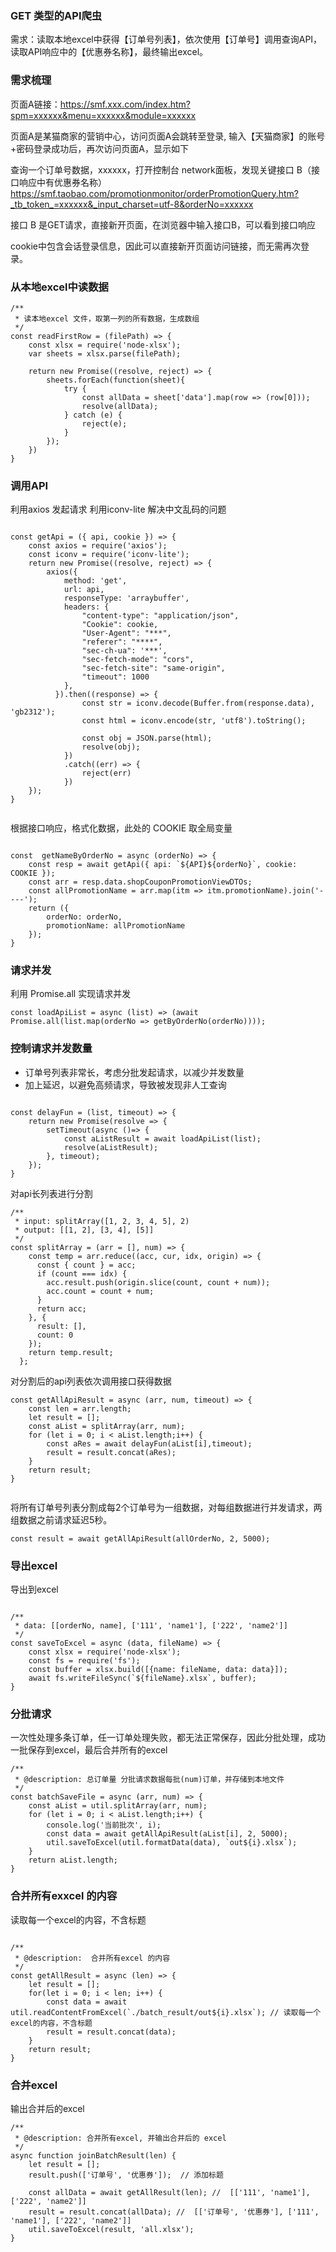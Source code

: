### GET 类型的API爬虫

需求：读取本地excel中获得【订单号列表】，依次使用【订单号】调用查询API，读取API响应中的【优惠券名称】，最终输出excel。

### 需求梳理

页面A链接：https://smf.xxx.com/index.htm?spm=xxxxxx&menu=xxxxxx&module=xxxxxx

页面A是某猫商家的营销中心，访问页面A会跳转至登录, 输入【天猫商家】的账号+密码登录成功后，再次访问页面A，显示如下

查询一个订单号数据，xxxxxx，打开控制台 network面板，发现关键接口 B（接口响应中有优惠券名称） https://smf.taobao.com/promotionmonitor/orderPromotionQuery.htm?_tb_token_=xxxxxx&_input_charset=utf-8&orderNo=xxxxxx

接口 B 是GET请求，直接新开页面，在浏览器中输入接口B，可以看到接口响应

cookie中包含会话登录信息，因此可以直接新开页面访问链接，而无需再次登录。


### 从本地excel中读数据

```
/**
 * 读本地excel 文件，取第一列的所有数据，生成数组
 */
const readFirstRow = (filePath) => {
    const xlsx = require('node-xlsx');
    var sheets = xlsx.parse(filePath);

    return new Promise((resolve, reject) => {
        sheets.forEach(function(sheet){
            try {
                const allData = sheet['data'].map(row => (row[0]));
                resolve(allData); 
            } catch (e) {
                reject(e);
            }
        });
    })
}

```

### 调用API

利用axios 发起请求
利用iconv-lite 解决中文乱码的问题

```

const getApi = ({ api, cookie }) => {
    const axios = require('axios');
    const iconv = require('iconv-lite');
    return new Promise((resolve, reject) => {
        axios({
            method: 'get',
            url: api,
            responseType: 'arraybuffer',
            headers: {
                "content-type": "application/json",
                "Cookie": cookie,
                "User-Agent": "***",
                "referer": "****",
                "sec-ch-ua": '***',
                "sec-fetch-mode": "cors",
                "sec-fetch-site": "same-origin",
                "timeout": 1000
            },
          }).then((response) => {
                const str = iconv.decode(Buffer.from(response.data), 'gb2312');
                const html = iconv.encode(str, 'utf8').toString();
                
                const obj = JSON.parse(html);
                resolve(obj);
            })
            .catch((err) => {
                reject(err)
            })
    });
}


```


根据接口响应，格式化数据，此处的 COOKIE 取全局变量

```

const  getNameByOrderNo = async (orderNo) => {
    const resp = await getApi({ api: `${API}${orderNo}`, cookie: COOKIE });
    const arr = resp.data.shopCouponPromotionViewDTOs;
    const allPromotionName = arr.map(itm => itm.promotionName).join('----');
    return ({
        orderNo: orderNo,
        promotionName: allPromotionName
    });
}

```

### 请求并发
利用 Promise.all 实现请求并发

```
const loadApiList = async (list) => (await Promise.all(list.map(orderNo => getByOrderNo(orderNo))));

```

### 控制请求并发数量

- 订单号列表非常长，考虑分批发起请求，以减少并发数量
- 加上延迟，以避免高频请求，导致被发现非人工查询


```

const delayFun = (list, timeout) => {
    return new Promise(resolve => {
        setTimeout(async ()=> {
            const aListResult = await loadApiList(list);
            resolve(aListResult);
        }, timeout);
    });
}

```

对api长列表进行分割

```
/**
 * input: splitArray([1, 2, 3, 4, 5], 2)
 * output: [[1, 2], [3, 4], [5]]
 */
const splitArray = (arr = [], num) => {
    const temp = arr.reduce((acc, cur, idx, origin) => {
      const { count } = acc;
      if (count === idx) {
        acc.result.push(origin.slice(count, count + num));
        acc.count = count + num;
      }
      return acc;
    }, {
      result: [],
      count: 0
    });
    return temp.result;
  };

```

对分割后的api列表依次调用接口获得数据

```
const getAllApiResult = async (arr, num, timeout) => {
    const len = arr.length;
    let result = [];
    const aList = splitArray(arr, num);
    for (let i = 0; i < aList.length;i++) {
        const aRes = await delayFun(aList[i],timeout);
        result = result.concat(aRes);
    }
    return result;
}


```

将所有订单号列表分割成每2个订单号为一组数据，对每组数据进行并发请求，两组数据之前请求延迟5秒。

```
const result = await getAllApiResult(allOrderNo, 2, 5000);
```

### 导出excel

导出到excel

```

/**
 * data: [[orderNo, name], ['111', 'name1'], ['222', 'name2']]
 */
const saveToExcel = async (data, fileName) => {
    const xlsx = require('node-xlsx');
    const fs = require('fs');
    const buffer = xlsx.build([{name: fileName, data: data}]);
    await fs.writeFileSync(`${fileName}.xlsx`, buffer);
}

```


### 分批请求

一次性处理多条订单，任一订单处理失败，都无法正常保存，因此分批处理，成功一批保存到excel，最后合并所有的excel

```
/**
 * @description: 总订单量 分批请求数据每批(num)订单，并存储到本地文件
 */
const batchSaveFile = async (arr, num) => {
    const aList = util.splitArray(arr, num);
    for (let i = 0; i < aList.length;i++) {
        console.log('当前批次', i);
        const data = await getAllApiResult(aList[i], 2, 5000);
        util.saveToExcel(util.formatData(data), `out${i}.xlsx`);
    }
    return aList.length;
}  

```


### 合并所有exxcel 的内容
读取每一个excel的内容，不含标题

```

/**
 * @description:  合并所有excel 的内容
 */
const getAllResult = async (len) => {
    let result = [];
    for(let i = 0; i < len; i++) {
        const data = await util.readContentFromExcel(`./batch_result/out${i}.xlsx`); // 读取每一个excel的内容，不含标题
        result = result.concat(data);
    }
    return result;
}

```

### 合并excel

输出合并后的excel

```
/**
 * @description: 合并所有excel, 并输出合并后的 excel
 */
async function joinBatchResult(len) {
    let result = [];
    result.push(['订单号', '优惠券']);  // 添加标题

    const allData = await getAllResult(len); //  [['111', 'name1'], ['222', 'name2']]
    result = result.concat(allData); //  [['订单号', '优惠券'], ['111', 'name1'], ['222', 'name2']]
    util.saveToExcel(result, 'all.xlsx');
}
   
```